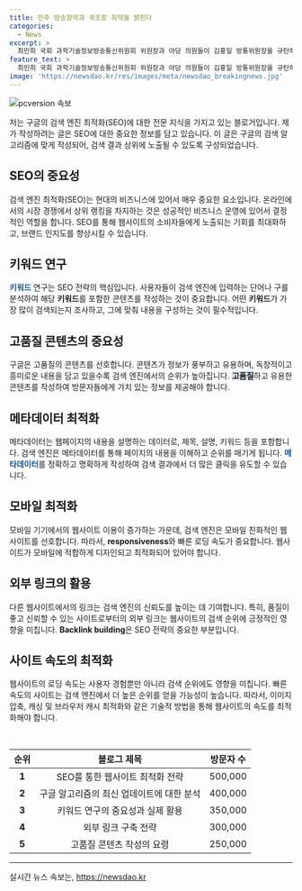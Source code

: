 ```yaml
---
title: 민주 방송장악과 국조로 죄악을 밝힌다
categories:
  - News
excerpt: >
  최민희 국회 과학기술정보방송통신위원회 위원장과 야당 의원들이 김홍일 방통위원장을 규탄하는 기자회견을 열었습니다. 방송통신위원회의 2인 체제 운영과 공영방송 이사 선임 계획을 비판하며, 불법적 언론탄압과 방송장악으로 지목했습니다. 이에 대해 황정아 대변인은 방통위의 행위를 불법이자 무효로 지적하고, 국정조사를 통해 공영방송을 윤석열 정권의 나팔수로 추락시키려는 의도를 밝힐 것이라고 밝혔습니다. (사진=공동취재)
feature_text: >
  최민희 국회 과학기술정보방송통신위원회 위원장과 야당 의원들이 김홍일 방통위원장을 규탄하는 기자회견을 열었습니다. 방송통신위원회의 2인 체제 운영과 공영방송 이사 선임 계획을 비판하며, 불법적 언론탄압과 방송장악으로 지목했습니다. 이에 대해 황정아 대변인은 방통위의 행위를 불법이자 무효로 지적하고, 국정조사를 통해 공영방송을 윤석열 정권의 나팔수로 추락시키려는 의도를 밝힐 것이라고 밝혔습니다. (사진=공동취재)
image: 'https://newsdao.kr/res/images/meta/newsdao_breakingnews.jpg'
---
```


<p><img src="https://newsdao.kr/res/images/meta/newsdao_breakingnews.jpg" alt="pcversion 속보" /></p>

<p>저는 구글의 검색 엔진 최적화(SEO)에 대한 전문 지식을 가지고 있는 블로거입니다. 제가 작성하려는 글은 SEO에 대한 중요한 정보를 담고 있습니다. 이 글은 구글의 검색 알고리즘에 맞게 작성되어, 검색 결과 상위에 노출될 수 있도록 구성되었습니다.</p>

<h2 data-ke-size="size26">SEO의 중요성</h2>

<p data-ke-size="size16">검색 엔진 최적화(SEO)는 현대의 비즈니스에 있어서 매우 중요한 요소입니다. 온라인에서의 시장 경쟁에서 상위 랭킹을 차지하는 것은 성공적인 비즈니스 운영에 있어서 결정적인 역할을 합니다. SEO를 통해 웹사이트의 소비자들에게 노출되는 기회를 최대화하고, 브랜드 인지도를 향상시킬 수 있습니다.</p>

<h2 data-ke-size="size26">키워드 연구</h2>

<p data-ke-size="size16"><b><span style="color: #1a5490;">키워드</span></b> 연구는 SEO 전략의 핵심입니다. 사용자들이 검색 엔진에 입력하는 단어나 구를 분석하여 해당 <b>키워드</b>를 포함한 콘텐츠를 작성하는 것이 중요합니다. 어떤 <b>키워드</b>가 가장 많이 검색되는지 조사하고, 그에 맞춰 내용을 구성하는 것이 필수적입니다.</p>

<h2 data-ke-size="size26">고품질 콘텐츠의 중요성</h2>

<p data-ke-size="size16">구글은 고품질의 콘텐츠를 선호합니다. 콘텐츠가 정보가 풍부하고 유용하며, 독창적이고 흥미로운 내용을 담고 있을수록 검색 엔진에서의 순위가 높아집니다. <b><span style="background-color: #21538527;">고품질</span></b>하고 유용한 콘텐츠를 작성하여 방문자들에게 가치 있는 정보를 제공해야 합니다.</p>

<h2 data-ke-size="size26">메타데이터 최적화</h2>

<p data-ke-size="size16">메타데이터는 웹페이지의 내용을 설명하는 데이터로, 제목, 설명, 키워드 등을 포함합니다. 검색 엔진은 메타데이터를 통해 페이지의 내용을 이해하고 순위를 매기게 됩니다. <b><span style="color: #1a5490;">메타데이터</span></b>를 정확하고 명확하게 작성하여 검색 결과에서 더 많은 클릭을 유도할 수 있습니다.</p>

<h2 data-ke-size="size26">모바일 최적화</h2>

<p data-ke-size="size16">모바일 기기에서의 웹사이트 이용이 증가하는 가운데, 검색 엔진은 모바일 친화적인 웹사이트를 선호합니다. 따라서, <b>responsiveness</b>와 빠른 로딩 속도가 중요합니다. 웹사이트가 모바일에 적합하게 디자인되고 최적화되어 있어야 합니다.</p>

<h2 data-ke-size="size26">외부 링크의 활용</h2>

<p data-ke-size="size16">다른 웹사이트에서의 링크는 검색 엔진의 신뢰도를 높이는 데 기여합니다. 특히, 품질이 좋고 신뢰할 수 있는 사이트로부터의 외부 링크는 웹사이트의 검색 순위에 긍정적인 영향을 미칩니다. <b>Backlink building</b>은 SEO 전략의 중요한 부분입니다.</p>

<h2 data-ke-size="size26">사이트 속도의 최적화</h2>

<p data-ke-size="size16">웹사이트의 로딩 속도는 사용자 경험뿐만 아니라 검색 순위에도 영향을 미칩니다. 빠른 속도의 사이트는 검색 엔진에서 더 높은 순위를 얻을 가능성이 높습니다. 따라서, 이미지 압축, 캐싱 및 브라우저 캐시 최적화와 같은 기술적 방법을 통해 웹사이트의 속도를 최적화해야 합니다.</p>

<p data-ke-size="size16">&nbsp;</p>

<table>
<thead>
<tr>
<th>순위</th>
<th>블로그 제목</th>
<th>방문자 수</th>
</tr>
</thead>
<tbody>
<tr>
<td style="text-align: center; height: 17px;"><b>1</b></td>
<td style="text-align: center; height: 17px;">SEO를 통한 웹사이트 최적화 전략</td>
<td style="text-align: center; height: 17px;">500,000</td>
</tr>
<tr>
<td style="text-align: center; height: 17px;"><b>2</b></td>
<td style="text-align: center; height: 17px;">구글 알고리즘의 최신 업데이트에 대한 분석</td>
<td style="text-align: center; height: 17px;">400,000</td>
</tr>
<tr>
<td style="text-align: center; height: 17px;"><b>3</b></td>
<td style="text-align: center; height: 17px;">키워드 연구의 중요성과 실제 활용</td>
<td style="text-align: center; height: 17px;">350,000</td>
</tr>
<tr>
<td style="text-align: center; height: 17px;"><b>4</b></td>
<td style="text-align: center; height: 17px;">외부 링크 구축 전략</td>
<td style="text-align: center; height: 17px;">300,000</td>
</tr>
<tr>
<td style="text-align: center; height: 17px;"><b>5</b></td>
<td style="text-align: center; height: 17px;">고품질 콘텐츠 작성의 요령</td>
<td style="text-align: center; height: 17px;">250,000</td>
</tr>
</tbody>
</table>

<hr>
실시간 뉴스 속보는, <a href="https://newsdao.kr" rel="dofollow">https://newsdao.kr</a>


